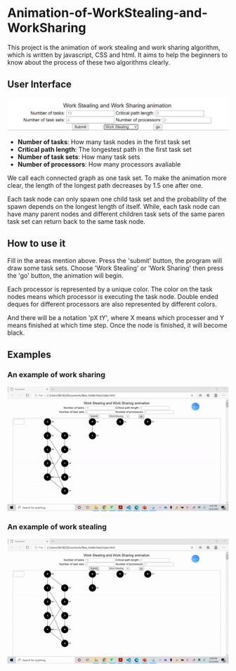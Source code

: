 # Animation-of-WorkStealing-and-WorkSharing

This project is the animation of work stealing and work sharing algorithm, which is written by javascript, CSS and html. It aims to help the beginners to know about the process of these two algorithms clearly.

## User Interface

![Screen shot of user interface.](https://github.com/duyubo/Animation-of-WorkStealing-and-WorkSharing/blob/master/images/Interface.PNG "User Interface")

* **Number of tasks**: How many task nodes in the first task set 
* **Critical path length**: The longestest path in the first task set
* **Number of task sets**: How many task sets 
* **Number of processors**: How many processors avaliable

We call each connected graph as one task set. To make the animation more clear, the length of the longest path decreases by 1.5 one after one.

Each task node can only spawn one child task set and the probability of the spawn depends on the longest length of itself. While, each task node can have many parent nodes and different children task sets of the same paren task set can return back to the same task node. 

## How to use it

Fill in the areas mention above. Press the 'submit' button, the program will draw some task sets. Choose 'Work Stealing' or 'Work Sharing' then press the 'go' button, the animation will begin.

Each processor is represented by a unique color. The color on the task nodes means which processor is executing the task node. Double ended deques for different processors are also represented by different colors. 

And there will be a notation 'pX tY', where X means which processer and Y means finished at which time step. Once the node is finished, it will become black.

## Examples

### An example of work sharing

![Work Sharing.](https://github.com/duyubo/Animation-of-WorkStealing-and-WorkSharing/blob/master/images/WorkSharing.gif "Work Sharing")

### An example of work stealing

![Work Stealing.](https://github.com/duyubo/Animation-of-WorkStealing-and-WorkSharing/blob/master/images/WorkStealing.gif "Work Stealing")



